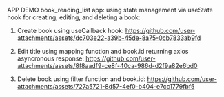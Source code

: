 APP DEMO
book_reading_list app: using state management via useState hook for creating, editing, and deleting a book:

1. Create book using useCallback hook:
https://github.com/user-attachments/assets/dc703e22-a39b-45de-8a75-0cb7833ab9fd

2. Edit title using mapping function and book.id returning axios asyncronous response:
https://github.com/user-attachments/assets/8f8aadf9-ce8f-40ca-986d-d2f9a82e6bd0

3. Delete book using filter function and book.id:
https://github.com/user-attachments/assets/727a5721-8d57-4ef0-b404-e7cc1779fbf5

